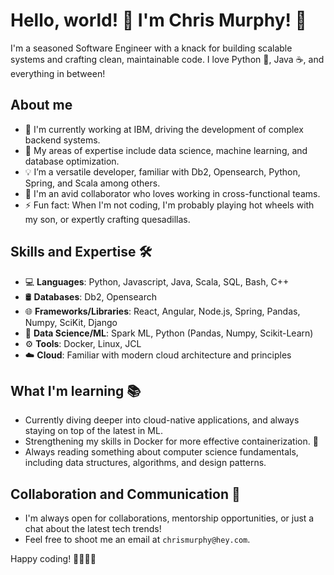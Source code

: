 # Hello, world! 👋 I'm Chris Murphy! 👻

I'm a seasoned Software Engineer with a knack for building scalable systems and crafting clean, maintainable code. I love Python 🐍, Java ☕, and everything in between!

## About me

- 🔭 I'm currently working at IBM, driving the development of complex backend systems.
- 🌱 My areas of expertise include data science, machine learning, and database optimization.
- 💡 I’m a versatile developer, familiar with Db2, Opensearch, Python, Spring, and Scala among others.
- 🤝 I'm an avid collaborator who loves working in cross-functional teams.
- ⚡ Fun fact: When I'm not coding, I'm probably playing hot wheels with my son, or expertly crafting quesadillas.

## Skills and Expertise 🛠️

- 💻 **Languages**: Python, Javascript, Java, Scala, SQL, Bash, C++
- 🛢️ **Databases**: Db2, Opensearch
- 🌐 **Frameworks/Libraries**:  React, Angular, Node.js, Spring, Pandas, Numpy, SciKit, Django
- 🎲 **Data Science/ML**: Spark ML, Python (Pandas, Numpy, Scikit-Learn)
- ⚙️ **Tools**: Docker, Linux, JCL
- ☁️ **Cloud**: Familiar with modern cloud architecture and principles

## What I'm learning 📚

- Currently diving deeper into cloud-native applications, and always staying on top of the latest in ML.
- Strengthening my skills in Docker for more effective containerization. 🐳
- Always reading something about computer science fundamentals, including data structures, algorithms, and design patterns.

## Collaboration and Communication 🤝

- I'm always open for collaborations, mentorship opportunities, or just a chat about the latest tech trends!
- Feel free to shoot me an email at `chrismurphy@hey.com`.

Happy coding! 👩‍💻👨‍💻
